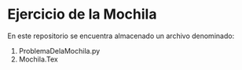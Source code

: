# Ejercicio de la Mochila
En este repositorio se encuentra almacenado un archivo denominado:
  1. ProblemaDelaMochila.py
  2. Mochila.Tex
